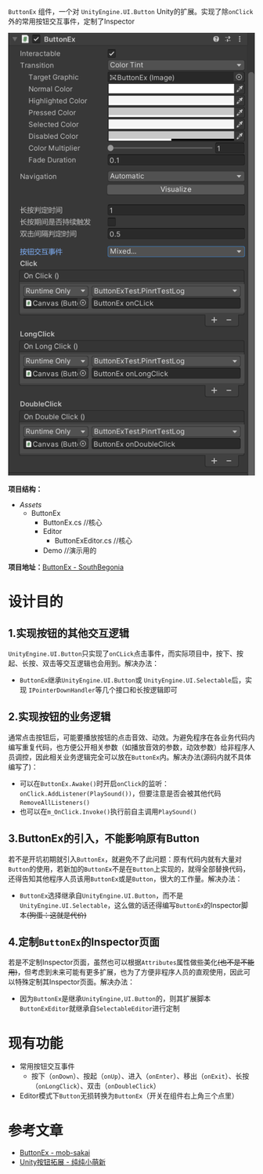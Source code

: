 `ButtonEx` 组件，一个对 `UnityEngine.UI.Button` Unity的扩展。实现了除`onClick`外的常用按钮交互事件，定制了Inspector

   ![ButtonEx](./Doc/ButtonExPreview.png)

**项目结构：**

- *Assets*
  - ButtonEx
    - ButtonEx.cs	//核心
    - Editor
      - ButtonExEditor.cs	//核心
    - Demo    //演示用的

**项目地址：**[ButtonEx - SouthBegonia](https://github.com/SouthBegonia/ButtonEx)



# 设计目的

## 1.实现按钮的其他交互逻辑

`UnityEngine.UI.Button`只实现了`onCLick`点击事件，而实际项目中，按下、按起、长按、双击等交互逻辑也会用到。解决办法：

-  `ButtonEx`继承`UnityEngine.UI.Button`或 `UnityEngine.UI.Selectable`后，实现 `IPointerDownHandler`等几个接口和长按逻辑即可

## 2.实现按钮的业务逻辑

通常点击按钮后，可能要播放按钮的点击音效、动效。为避免程序在各业务代码内编写重复代码，也方便公开相关参数（如播放音效的参数，动效参数）给非程序人员调控，因此相关业务逻辑完全可以放在`ButtonEx`内。解决办法(源码内就不具体编写了)：

- 可以在`ButtonEx.Awake()`时开启`onClick`的监听：`onClick.AddListener(PlaySound())`，但要注意是否会被其他代码`RemoveAllListeners()`
- 也可以在`m_OnClick.Invoke()`执行前自主调用`PlaySound()`

## 3.ButtonEx的引入，不能影响原有Button

若不是开坑初期就引入`ButtonEx`，就避免不了此问题：原有代码内就有大量对`Button`的使用，若新加的`ButtonEx`不是在`Button`上实现的，就得全部替换代码，还得告知其他程序人员该用`ButtonEx`或是`Button`，很大的工作量。解决办法：

- `ButtonEx`选择继承自`UnityEngine.UI.Button`，而不是`UnityEngine.UI.Selectable`，这么做的话还得编写`ButtonEx`的Inspector脚本~~(狗蛋：这就是代价)~~

## 4.定制`ButtonEx`的Inspector页面

若是不定制Inspector页面，虽然也可以根据`Attributes`属性做些美化~~(也不是不能用)~~，但考虑到未来可能有更多扩展，也为了方便非程序人员的直观使用，因此可以特殊定制其Inspector页面。解决办法：

- 因为`ButtonEx`是继承`UnityEngine,UI.Button`的，则其扩展脚本`ButtonExEditor`就继承自`SelectableEditor`进行定制



# 现有功能

- 常用按钮交互事件
  - 按下（`onDown`）、按起（`onUp`）、进入（`onEnter`）、移出（`onExit`）、长按（`onLongClick`）、双击（`onDoubleClick`）
- Editor模式下`Button`无损转换为`ButtonEx`（开关在组件右上角三个点里）



# 参考文章

- [ButtonEx - mob-sakai](https://github.com/mob-sakai/ButtonEx)
- [Unity按钮拓展 - 纯纯小萌新](https://blog.csdn.net/weixin_45549268/article/details/112919617)
